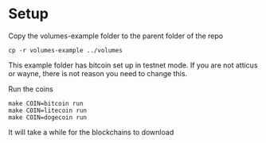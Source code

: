 # Setup #

Copy the volumes-example folder to the parent folder of the repo

```shell
cp -r volumes-example ../volumes
```

This example folder has bitcoin set up in testnet mode. If you are not
atticus or wayne, there is not reason you need to change this.

Run the coins

```shell
make COIN=bitcoin run
make COIN=litecoin run
make COIN=dogecoin run
```

It will take a while for the blockchains to download



